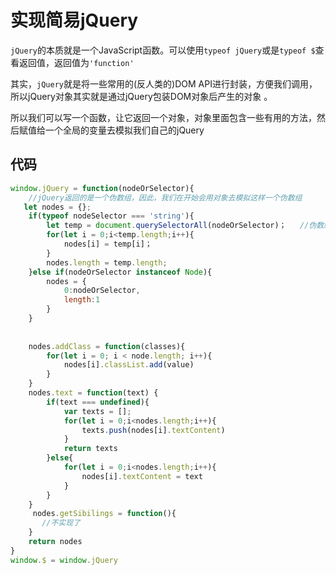# 实现简易jQuery

`jQuery`的本质就是一个JavaScript函数。可以使用`typeof jQuery`或是`typeof $`查看返回值，返回值为`'function'`

其实，`jQuery`就是将一些常用的(反人类的)DOM API进行封装，方便我们调用，所以jQuery对象其实就是通过jQuery包装DOM对象后产生的对象 。



所以我们可以写一个函数，让它返回一个对象，对象里面包含一些有用的方法，然后赋值给一个全局的变量去模拟我们自己的jQuery



## 代码

```js
window.jQuery = function(nodeOrSelector){
    //jQuery返回的是一个伪数组，因此，我们在开始会用对象去模拟这样一个伪数组
​	let nodes = {};
    if(typeof nodeSelector === 'string'){
        let temp = document.querySelectorAll(nodeOrSelector)；   //伪数组
        for(let i = 0;i<temp.length;i++){
            nodes[i] = temp[i]；
        }
        nodes.length = temp.length;
    }else if(nodeOrSelector instanceof Node){
        nodes = {
            0:nodeOrSelector,
            length:1
        }
    }
    
   
    nodes.addClass = function(classes){
        for(let i = 0; i < node.length; i++){
            nodes[i].classList.add(value)
        }
    }
    nodes.text = function(text) {
        if(text === undefined){
            var texts = [];
            for(let i = 0;i<nodes.length;i++){
                texts.push(nodes[i].textContent)
            }
            return texts
        }else{
            for(let i = 0;i<nodes.length;i++){
                nodes[i].textContent = text
            }
        }
    }
     nodes.getSibilings = function(){
       //不实现了
    }
    return nodes
}
window.$ = window.jQuery
```



